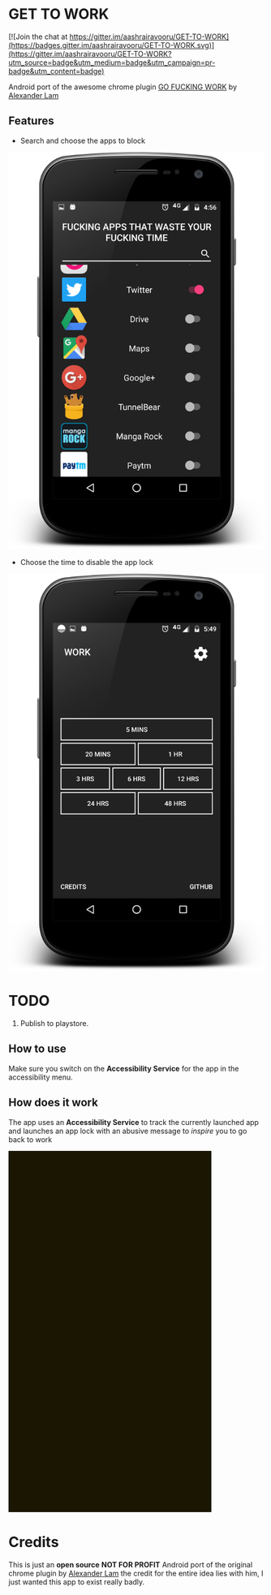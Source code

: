 # GET TO WORK

[![Join the chat at https://gitter.im/aashrairavooru/GET-TO-WORK](https://badges.gitter.im/aashrairavooru/GET-TO-WORK.svg)](https://gitter.im/aashrairavooru/GET-TO-WORK?utm_source=badge&utm_medium=badge&utm_campaign=pr-badge&utm_content=badge)

Android port of the awesome chrome plugin [GO FUCKING WORK](goo.gl/EIYytN ) by [Alexander Lam](https://twitter.com/hialexlam)

## Features
- Search and choose the apps to block


![ScreenShot1](./art/applist_screenshot.png)

- Choose the time to disable the app lock

![ScreenShot2](./art/timinggrid_screenshot.png)

# TODO
1. Publish to playstore.

## How to use
Make sure you switch on the **Accessibility Service** for the app in the
accessibility menu.

## How does it work
The app uses an **Accessibility Service** to track the currently launched app and launches an app lock with an abusive message to *inspire* you to go back to work


![ScreenCast](./art/screencast.gif)

# Credits
This is just an **open source** **NOT FOR PROFIT** Android port of the original chrome plugin by [Alexander Lam](https://twitter.com/hialexlam) the credit for the entire idea lies with him, I just wanted this app to exist really badly.
